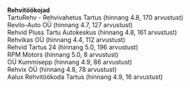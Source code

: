 **Rehvitöökojad**  
TartuRehv - Rehvivahetus Tartus (hinnang 4.8, 170 arvustust)  
Revilo-Auto OÜ (hinnang 4.7, 127 arvustust)  
Rehvid Pluss Tartu Autokeskus (hinnang 4.8, 161 arvustust)  
Rehvikas OÜ (hinnang 4.4, 112 arvustust)  
Rehvid Tartus 24 (hinnang 5.0, 196 arvustust)  
RPM Motors (hinnang 5.0, 8 arvustust)  
OÜ Kummisepp (hinnang 4.9, 86 arvustust)  
Rehvix OÜ (hinnang 4.8, 78 arvustust)  
Aalux Rehvitöökoda Tartus (hinnang 4.9, 16 arvustust)
